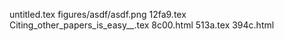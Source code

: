 untitled.tex
figures/asdf/asdf.png
12fa9.tex
Citing_other_papers_is_easy__.tex
8c00.html
513a.tex
394c.html